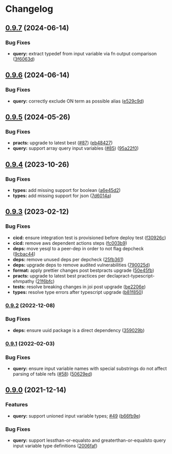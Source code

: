 # Changelog

## [0.9.7](https://github.com/ehmpathy/sql-code-generator/compare/v0.9.6...v0.9.7) (2024-06-14)


### Bug Fixes

* **query:** extract typedef from input variable via fn output comparison ([3f6063d](https://github.com/ehmpathy/sql-code-generator/commit/3f6063d009bc6430dfb2e0da77f7a1291bf83992))

## [0.9.6](https://github.com/ehmpathy/sql-code-generator/compare/v0.9.5...v0.9.6) (2024-06-14)


### Bug Fixes

* **query:** correctly exclude ON term as possible alias ([e529c9d](https://github.com/ehmpathy/sql-code-generator/commit/e529c9d9c825ec82cc6a95d13e8c0adddc19788a))

## [0.9.5](https://github.com/ehmpathy/sql-code-generator/compare/v0.9.4...v0.9.5) (2024-05-26)


### Bug Fixes

* **practs:** upgrade to latest best ([#87](https://github.com/ehmpathy/sql-code-generator/issues/87)) ([eb48427](https://github.com/ehmpathy/sql-code-generator/commit/eb48427d8d99b29ad4b40bb5c1bf3fd82e3f3ea5))
* **query:** support array query input variables ([#85](https://github.com/ehmpathy/sql-code-generator/issues/85)) ([95a22f0](https://github.com/ehmpathy/sql-code-generator/commit/95a22f04b8abdcd03baef12936e3729598c3cd8c))

## [0.9.4](https://github.com/ehmpathy/sql-code-generator/compare/v0.9.3...v0.9.4) (2023-10-26)


### Bug Fixes

* **types:** add missing support for boolean ([a6e45d2](https://github.com/ehmpathy/sql-code-generator/commit/a6e45d2b5c2b5db4603b300f22f23d3f17c30941))
* **types:** add missing support for json ([7d6014a](https://github.com/ehmpathy/sql-code-generator/commit/7d6014a9b7622002176448456bcc8125f6146974))

## [0.9.3](https://github.com/ehmpathy/sql-code-generator/compare/v0.9.2...v0.9.3) (2023-02-12)


### Bug Fixes

* **cicd:** ensure integration test is provisioned before deploy test ([f30926c](https://github.com/ehmpathy/sql-code-generator/commit/f30926c7469b43f38ff36664fc44d12d5b59fbfb))
* **cicd:** remove aws dependent actions steps ([fc003b9](https://github.com/ehmpathy/sql-code-generator/commit/fc003b9f5ca6240e89d5edc859469f3f9fe3439d))
* **deps:** move yesql to a peer-dep in order to not flag depcheck ([9cbac44](https://github.com/ehmpathy/sql-code-generator/commit/9cbac44999fea005d5fb68e70b2fac977c59044d))
* **deps:** remove unused deps per depcheck ([25fb361](https://github.com/ehmpathy/sql-code-generator/commit/25fb361ee42021ec94a7df0e800f16edb232247e))
* **deps:** upgrade deps to remove audited vulnerabilities ([790025d](https://github.com/ehmpathy/sql-code-generator/commit/790025d34763f3519692f0ba343e5d0919999433))
* **format:** apply prettier changes post bestpracts upgrade ([50e45fb](https://github.com/ehmpathy/sql-code-generator/commit/50e45fb5454e9fda863fddf4322cd565028eca30))
* **practs:** upgrade to latest best practices per declapract-typescript-ehmpathy ([21f6bfc](https://github.com/ehmpathy/sql-code-generator/commit/21f6bfce779517683cbc03cca6e406b85802465e))
* **tests:** resolve breaking changes in joi post upgrade ([be2206e](https://github.com/ehmpathy/sql-code-generator/commit/be2206e53795b79d184a7afee8b47a977e5ad431))
* **types:** resolve type errors after typescript upgrade ([b81f850](https://github.com/ehmpathy/sql-code-generator/commit/b81f850cd38b52406c02cc79869ad9aaf376bbbc))

### [0.9.2](https://www.github.com/uladkasach/sql-code-generator/compare/v0.9.1...v0.9.2) (2022-12-08)


### Bug Fixes

* **deps:** ensure uuid package is a direct dependency ([359029b](https://www.github.com/uladkasach/sql-code-generator/commit/359029b769baf2a59d695875d31797d833c119ba))

### [0.9.1](https://www.github.com/uladkasach/sql-code-generator/compare/v0.9.0...v0.9.1) (2022-02-03)


### Bug Fixes

* **query:** ensure input variable names with special substrings do not affect parsing of table refs ([#58](https://www.github.com/uladkasach/sql-code-generator/issues/58)) ([50629ed](https://www.github.com/uladkasach/sql-code-generator/commit/50629edcb2eabeea63abf9b384d5ea0d2be49487))

## [0.9.0](https://www.github.com/uladkasach/sql-code-generator/compare/v0.8.2...v0.9.0) (2021-12-14)


### Features

* **query:** support unioned input variable types; [#49](https://www.github.com/uladkasach/sql-code-generator/issues/49) ([b66fb9e](https://www.github.com/uladkasach/sql-code-generator/commit/b66fb9e3b852d18c6bce23038740894ad6612ca9))


### Bug Fixes

* **query:** support lessthan-or-equalsto and greaterthan-or-equalsto query input variable type definitions ([2006faf](https://www.github.com/uladkasach/sql-code-generator/commit/2006faf75b3cdf09f4e8a95e819812bdaf802997))
